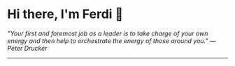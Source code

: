 <h1>Hi there, I'm Ferdi 👋</h1>

<p><em>
  "Your first and foremost job as a leader is to take charge of your own energy and then help to orchestrate the energy of those around you." — Peter Drucker
</em></p>

---

